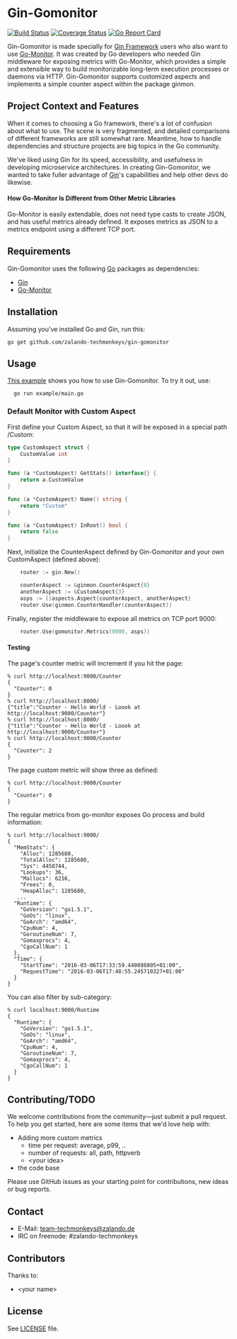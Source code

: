 # Gin-Gomonitor

[![Build Status](https://travis-ci.org/zalando-techmonkeys/gin-gomonitor.svg?branch=master)](https://travis-ci.org/zalando-techmonkeys/gin-gomonitor)
[![Coverage Status](https://coveralls.io/repos/zalando-techmonkeys/gin-gomonitor/badge.svg?branch=master&service=github)](https://coveralls.io/github/zalando-techmonkeys/gin-gomonitor?branch=master) [![Go Report Card](http://goreportcard.com/badge/zalando-techmonkeys/gin-gomonitor)](http://goreportcard.com/report/zalando-techmonkeys/gin-gomonitor)

Gin-Gomonitor is made specially for [Gin Framework](https://github.com/gin-gonic/gin) users who also want to use [Go-Monitor](https://github.com/mcuadros/go-monitor). It was created by Go developers who needed Gin middleware for exposing metrics with Go-Monitor, which provides a simple and extensible way to build monitorizable long-term execution processes or daemons via HTTP. Gin-Gomonitor supports customized aspects and implements a simple counter aspect within the
package ginmon.

## Project Context and Features

When it comes to choosing a Go framework, there's a lot of confusion about what to use. The scene is very fragmented, and detailed comparisons of different frameworks are still somewhat rare. Meantime, how to handle dependencies and structure projects are big topics in the Go community. 

We've liked using Gin for its speed, accessibility, and usefulness in developing microservice architectures. In creating Gin-Gomonitor, we wanted to take fuller advantage of [Gin](https://github.com/gin-gonic/gin)'s capabilities and help other devs do likewise.

#### How Go-Monitor Is Different from Other Metric Libraries

Go-Monitor is easily extendable, does not need type casts to create JSON, and has useful metrics already defined. It exposes metrics as JSON to a metrics endpoint using a different TCP port.

## Requirements

Gin-Gomonitor uses the following [Go](https://golang.org/) packages as dependencies:

- [Gin](github.com/gin-gonic/gin)
- [Go-Monitor](gopkg.in/mcuadros/go-monitor.v1)

## Installation

Assuming you've installed Go and Gin, run this:

    go get github.com/zalando-techmonkeys/gin-gomonitor

## Usage

[This example](https://github.com/zalando-techmonkeys/gin-gomonitor/blob/master/example/main.go) shows you how to use Gin-Gomonitor. To try it out, use:

      go run example/main.go

### Default Monitor with Custom Aspect

First define your Custom Aspect, so that it will be exposed in a special path /Custom:

```go
type CustomAspect struct {
	CustomValue int
}

func (a *CustomAspect) GetStats() interface{} {
	return a.CustomValue
}

func (a *CustomAspect) Name() string {
	return "Custom"
}

func (a *CustomAspect) InRoot() bool {
	return false
}
```

Next, initialize the CounterAspect defined by Gin-Gomonitor and your own CustomAspect (defined above):

```go
    router := gin.New()

    counterAspect := &ginmon.CounterAspect{0}
    anotherAspect := &CustomAspect{3}
    asps := []aspects.Aspect{counterAspect, anotherAspect}
    router.Use(ginmon.CounterHandler(counterAspect))
```

Finally, register the middleware to expose all metrics on TCP port 9000:

```go
    router.Use(gomonitor.Metrics(9000, asps))
```

#### Testing

The page's counter metric will increment if you hit the page:

    % curl http://localhost:9000/Counter
    {
      "Counter": 0
    }
    % curl http://localhost:8080/
    {"title":"Counter - Hello World - Loook at http://localhost:9000/Counter"}
    % curl http://localhost:8080/
    {"title":"Counter - Hello World - Loook at http://localhost:9000/Counter"}
    % curl http://localhost:9000/Counter
    {
      "Counter": 2
    }

The page custom metric will show three as defined:

    % curl http://localhost:9000/Counter
    {
      "Counter": 0
    }

The regular metrics from go-monitor exposes Go process and build information:

    % curl http://localhost:9000/
    {
      "MemStats": {
        "Alloc": 1285680,
        "TotalAlloc": 1285680,
        "Sys": 4458744,
        "Lookups": 36,
        "Mallocs": 6216,
        "Frees": 0,
        "HeapAlloc": 1285680,
       ...
      "Runtime": {
        "GoVersion": "go1.5.1",
        "GoOs": "linux",
        "GoArch": "amd64",
        "CpuNum": 4,
        "GoroutineNum": 7,
        "Gomaxprocs": 4,
        "CgoCallNum": 1
      },
      "Time": {
        "StartTime": "2016-03-06T17:33:59.440088805+01:00",
        "RequestTime": "2016-03-06T17:48:55.245710327+01:00"
      }
    }

You can also filter by sub-category:

    % curl localhost:9000/Runtime
    {
      "Runtime": {
        "GoVersion": "go1.5.1",
        "GoOs": "linux",
        "GoArch": "amd64",
        "CpuNum": 4,
        "GoroutineNum": 7,
        "Gomaxprocs": 4,
        "CgoCallNum": 1
      }
    }

## Contributing/TODO

We welcome contributions from the community—just submit a pull request. To help you get started, here are some items that we'd love help with:

- Adding more custom metrics
  - time per request: average, p99, ..
  - number of requests: all, path, httpverb
  - &lt;your idea&gt;
- the code base

Please use GitHub issues as your starting point for contributions, new ideas or bug reports.

## Contact

* E-Mail: team-techmonkeys@zalando.de
* IRC on freenode: #zalando-techmonkeys

## Contributors

Thanks to:

- &lt;your name&gt;


## License

See [LICENSE](LICENSE) file.
